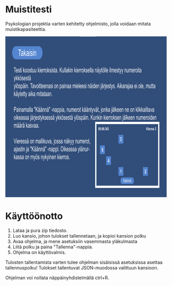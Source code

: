 # Muistitesti
Psykologian projektia varten kehitetty ohjelmisto, jolla voidaan mitata muistikapasiteettia.

<img src="https://github.com/DualRedd/Muistitesti/blob/main/muistitesti_sc1.png?raw=true" height="500"/>

# Käyttöönotto
1. Lataa ja pura zip tiedosto.
2. Luo kansio, johon tulokset tallennetaan, ja kopioi kansion polku
3. Avaa ohjelma, ja mene asetuksiin vasemmasta yläkulmasta
4. Liitä polku ja paina "Tallenna"-nappia.
5. Ohjelma on käyttövalmis.

Tulosten tallentamista varten tulee ohjelman sisäisissä asetuksissa asettaa tallennuspolku! Tulokset tallentuvat JSON-muodossa valittuun kansioon.

Ohjelman voi nollata näppäinyhdistelmällä ctrl+R.
